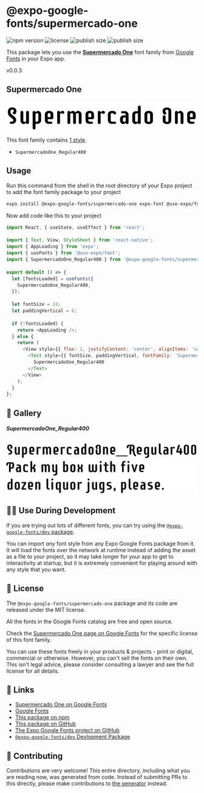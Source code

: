 # @expo-google-fonts/supermercado-one

![npm version](https://flat.badgen.net/npm/v/@expo-google-fonts/supermercado-one)
![license](https://flat.badgen.net/github/license/expo/google-fonts)
![publish size](https://flat.badgen.net/packagephobia/install/@expo-google-fonts/supermercado-one)
![publish size](https://flat.badgen.net/packagephobia/publish/@expo-google-fonts/supermercado-one)

This package lets you use the [**Supermercado One**](https://fonts.google.com/specimen/Supermercado+One) font family from [Google Fonts](https://fonts.google.com/) in your Expo app.

v0.0.3

## Supermercado One

![Supermercado One](./font-family.png)

This font family contains [1 style](#-gallery).

- `SupermercadoOne_Regular400`

## Usage

Run this command from the shell in the root directory of your Expo project to add the font family package to your project
```sh
expo install @expo-google-fonts/supermercado-one expo-font @use-expo/font
```

Now add code like this to your project
```js
import React, { useState, useEffect } from 'react';

import { Text, View, StyleSheet } from 'react-native';
import { AppLoading } from 'expo';
import { useFonts } from '@use-expo/font';
import { SupermercadoOne_Regular400 } from '@expo-google-fonts/supermercado-one';

export default () => {
  let [fontsLoaded] = useFonts({
    SupermercadoOne_Regular400,
  });

  let fontSize = 24;
  let paddingVertical = 6;

  if (!fontsLoaded) {
    return <AppLoading />;
  } else {
    return (
      <View style={{ flex: 1, justifyContent: 'center', alignItems: 'center' }}>
        <Text style={{ fontSize, paddingVertical, fontFamily: 'SupermercadoOne_Regular400' }}>
          SupermercadoOne_Regular400
        </Text>
      </View>
    );
  }
};

```

## 🔡 Gallery

##### SupermercadoOne_Regular400
![SupermercadoOne_Regular400](./ea1b33f9fdd9d3df950419909fa184a44918ab451c8e9e3fc175b440d0938a9f.ttf.png)


## 👩‍💻 Use During Development

If you are trying out lots of different fonts, you can try using the [`@expo-google-fonts/dev` package](https://github.com/expo/google-fonts/tree/master/font-packages/dev#readme).

You can import *any* font style from any Expo Google Fonts package from it. It will load the fonts
over the network at runtime instead of adding the asset as a file to your project, so it may take longer
for your app to get to interactivity at startup, but it is extremely convenient
for playing around with any style that you want.

## 📖 License

The `@expo-google-fonts/supermercado-one` package and its code are released under the MIT license.

All the fonts in the Google Fonts catalog are free and open source.

Check the [Supermercado One page on Google Fonts](https://fonts.google.com/specimen/Supermercado+One) for the specific license of this font family.

You can use these fonts freely in your products & projects - print or digital, commercial or otherwise. However, you can't sell the fonts on their own. This isn't legal advice, please consider consulting a lawyer and see the full license for all details.

## 🔗 Links

- [Supermercado One on Google Fonts](https://fonts.google.com/specimen/Supermercado+One)
- [Google Fonts](https://fonts.google.com/)
- [This package on npm](https://www.npmjs.com/package/@expo-google-fonts/supermercado-one)
- [This package on GitHub](https://github.com/expo/google-fonts/tree/master/font-packages/supermercado-one)
- [The Expo Google Fonts project on GitHub](https://github.com/expo/google-fonts)
- [`@expo-google-fonts/dev` Devlopment Package](https://github.com/expo/google-fonts/tree/master/font-packages/dev)


## 🤝 Contributing

Contributions are very welcome! This entire directory, including what you are reading now, was generated from code. Instead of submitting PRs to this directly, please make contributions to [the generator](https://github.com/expo/google-fonts/tree/master/packages/generator) instead.

